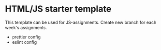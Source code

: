 # HTML/JS starter template

This template can be used for JS-assignments.
Create new branch for each week's assignments.

- prettier config
- eslint config
